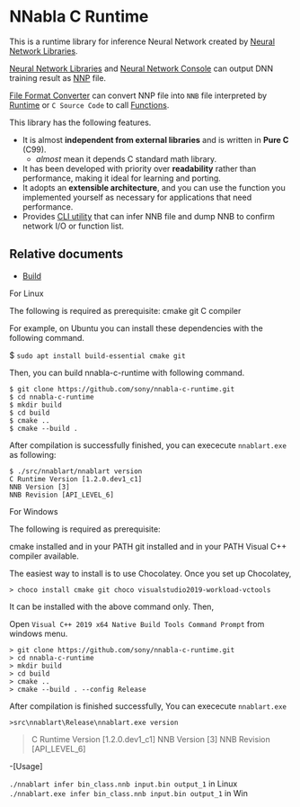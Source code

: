 <!--
 Copyright 2017 Sony Corporation.

 Licensed under the Apache License, Version 2.0 (the "License");
 you may not use this file except in compliance with the License.
 You may obtain a copy of the License at

     http://www.apache.org/licenses/LICENSE-2.0

 Unless required by applicable law or agreed to in writing, software
 distributed under the License is distributed on an "AS IS" BASIS,
 WITHOUT WARRANTIES OR CONDITIONS OF ANY KIND, either express or implied.
 See the License for the specific language governing permissions and
 limitations under the License.
-->

# NNabla C Runtime

This is a runtime library for inference Neural Network created by [Neural Network Libraries](https://github.com/sony/nnabla).


[Neural Network Libraries](https://github.com/sony/nnabla) and [Neural Network Console](https://dl.sony.com) can output DNN training result as [NNP](https://nnabla.readthedocs.io/en/latest/format.html) file.

[File Format Converter](https://nnabla.readthedocs.io/en/latest/python/file_format_converter/file_format_converter.html) can convert NNP file into `NNB` file interpreted by [Runtime](https://github.com/sony/nnabla-c-runtime/tree/master/src/runtime) or `C Source Code` to call [Functions](https://github.com/sony/nnabla-c-runtime/tree/master/src/runtime).

This library has the following features.

- It is almost **independent from external libraries** and is written in **Pure C** (C99).
  - *almost* mean it depends C standard math library.
- It has been developed with priority over **readability** rather than performance, making it ideal for learning and porting.
- It adopts an **extensible architecture**, and you can use the function you implemented yourself as necessary for applications that need performance.
- Provides [CLI utility](https://github.com/sony/nnabla-c-runtime/tree/master/src/nnablart) that can infer NNB file and dump NNB to confirm network I/O or function list.

## Relative documents


- [Build](doc/BUILD.md)

For Linux

The following is required as prerequisite:
 cmake
 git
 C compiler

For example, on Ubuntu you can install these dependencies with the following command.

$ `sudo apt install build-essential cmake git`

Then, you can build nnabla-c-runtime with following command.

```
$ git clone https://github.com/sony/nnabla-c-runtime.git
$ cd nnabla-c-runtime
$ mkdir build
$ cd build
$ cmake ..
$ cmake --build .

```
After compilation is successfully finished, you can exececute `nnablart.exe` as following:

```
$ ./src/nnablart/nnablart version
C Runtime Version [1.2.0.dev1_c1]
NNB Version [3]
NNB Revision [API_LEVEL_6]
```


For Windows

The following is required as prerequisite:

cmake installed and in your PATH
git installed and in your PATH
Visual C++ compiler available.

The easiest way to install is to use Chocolatey.
Once you set up Chocolatey,

`> choco install cmake git choco visualstudio2019-workload-vctools`

It can be installed with the above command only.
Then,

Open `Visual C++ 2019 x64 Native Build Tools Command Prompt` from windows menu.
```
> git clone https://github.com/sony/nnabla-c-runtime.git
> cd nnabla-c-runtime
> mkdir build
> cd build
> cmake ..
> cmake --build . --config Release
```

After compilation is finished successfully, You can exececute `nnablart.exe`

`>src\nnablart\Release\nnablart.exe version`

> C Runtime Version [1.2.0.dev1_c1]
> NNB Version [3]
> NNB Revision [API_LEVEL_6]

 -[Usage]
 
 `./nnablart infer bin_class.nnb input.bin output_1` in Linux
 `./nnablart.exe infer bin_class.nnb input.bin output_1` in Win
